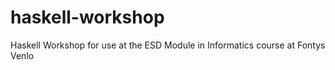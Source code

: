 # haskell-workshop
Haskell Workshop for use at the ESD Module in Informatics course at Fontys Venlo

